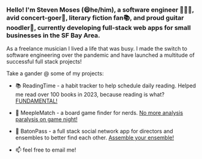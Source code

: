 ### Hello! I'm Steven Moses (😄he/him), a software engineer 👨🏾‍💻, avid concert-goer🎤, literary fiction fan📚, and proud guitar noodler🎸, currently developing full-stack web apps for small businesses in the SF Bay Area. 

As a freelance musician I lived a life that was busy.  I made the switch to software engineering over the pandemic and have launched a multitude of successful full stack projects!

Take a gander @ some of my projects: 

- 📚 ReadingTime - a habit tracker to help schedule daily reading. Helped me read over 100 books in 2023, because reading is what? [FUNDAMENTAL!](https://readingtime-nextjs.vercel.app/)
- 🔎 MeepleMatch - a board game finder for nerds. [No more analysis paralysis on game night!](https://meeplematch-blush.vercel.app/en) 
- 🎸 BatonPass - a full stack social network app for directors and ensembles to better find each other. [Assemble your ensemble!](https://batonpass.up.railway.app)

- 📫 feel free to email me!
  
<!--
**moses-codes/moses-codes** is a ✨ _special_ ✨ repository because its `README.md` (this file) appears on your GitHub profile.

Here are some ideas to get you started:

- 🔭 I’m currently working on ...
- 🌱 I’m currently learning ...
- 👯 I’m looking to collaborate on ...
- 🤔 I’m looking for help with ...
- 💬 Ask me about ...
- 📫 How to reach me: ...
- 😄 Pronouns: ...
- ⚡ Fun fact: ...
-->
